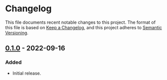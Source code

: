 # Changelog

This file documents recent notable changes to this project. The format of this
file is based on [Keep a Changelog](https://keepachangelog.com/en/1.0.0/), and
this project adheres to [Semantic
Versioning](https://semver.org/spec/v2.0.0.html).

## [0.1.0] - 2022-09-16

### Added

* Initial release.

[0.1.0]: https://github.com/aicers/github-dashboard-server/tree/0.1.0
